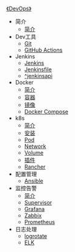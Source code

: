 [《DevOps》](index.md)

- 简介
  - [简介](简介/简介.md)
- Dev工具
  - [Git](Dev工具/Git.md)
  - [GitHub Actions](Dev工具/GitHub-Actions.md)
- Jenkins
  - [Jenkins](Jenkins/Jenkins.md)
  - [Jenkinsfile](Jenkins/Jenkinsfile.md)
  - [^jenkinsapi](Jenkins/^jenkinsapi.md)
- Docker
  - [简介](Docker/简介.md)
  - [容器](Docker/容器.md)
  - [镜像](Docker/镜像.md)
  - [Docker Compose](Docker/Docker-Compose.md)
- k8s
  - [简介](k8s/简介.md)
  - [安装](k8s/安装.md)
  - [Pod](k8s/Pod.md)
  - [Network](k8s/Network.md)
  - [Volume](k8s/Volume.md)
  - [插件](k8s/插件.md)
  - [Rancher](k8s/Rancher.md)
- 配置管理
  - [Ansible](配置管理/Ansible.md)
- 监控告警
  - [简介](监控告警/简介.md)
  - [Supervisor](监控告警/Supervisor.md)
  - [Grafana](监控告警/Grafana.md)
  - [Zabbix](监控告警/Zabbix.md)
  - [Prometheus](监控告警/Prometheus.md)
- 日志处理
  - [logrotate](日志处理/logrotate.md)
  - [ELK](日志处理/ELK.md)
